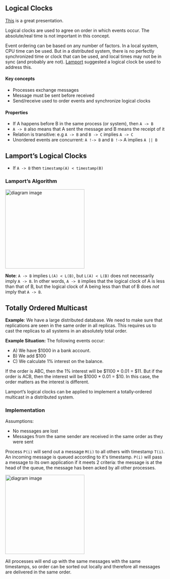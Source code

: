 Logical Clocks
---

[This](http://web.cs.iastate.edu/~cs554/NOTES/Ch6-LogicalClocks.pdf) is a great presentation.

Logical clocks are used to agree on order in which events occur. The absolute/real time is not important in this concept.

Event ordering can be based on any number of factors. In a local system, CPU time can be used. But in a distributed system, there is no perfectly synchronized time or clock that can be used, and local times may not be in sync (and probably are not). [Lamport](https://en.wikipedia.org/wiki/Leslie_Lamport) suggested a logical clock be used to address this.

#### Key concepts

- Processes exchange messages
- Message must be sent before received
- Send/receive used to order events and synchronize logical clocks

#### Properties

- If A happens before B in the same process (or system), then `A -> B`
- `A -> B` also means that A sent the message and B means the receipt of it
- Relation is transitive: e.g `A -> B` and `B -> C` implies `A -> C`
- Unordered events are concurrent: `A !-> B` and `B !->` A implies `A || B`

## Lamport’s Logical Clocks

- If `A -> B` then `timestamp(A) < timestamp(B)`

### Lamport’s Algorithm

<!---
```diagram
sequenceDiagram
Note left of i: Logical Clock: L(i)
Note right of j: Logical Clock: L(j)
loop Every Event: i => j
i->>i: Event Occurs. L(i) = L(i) + 1
i->>j: Event Sent. Send L(i)
j->>j: Event Received. L(j) = MAX(L(i), L(J)) + 1
end
```
--->
<img src='https://jules2689.github.io/gitcdn/images/website/images/diagram/8df698ce798b092930d7fb6955a38bc6.png' alt='diagram image' height='250px'>


**Note**: `A -> B` implies `L(A) < L(B)`, but `L(A) < L(B)` does not necessarily imply `A -> B`. In other words, `A -> B` implies that the logical clock of A is less than that of B, but the logical clock of A being less than that of B does *not* imply that `A -> B`.

## Totally Ordered Multicast

**Example**: We have a large distributed database. We need to make sure that replications are seen in the same order in all replicas. This requires us to cast the replicas to all systems in an absolutely total order.

**Example Situation:** The following events occur:
- A) We have $1000 in a bank account.
- B) We add $100
- C) We calculate 1% interest on the balance.

If the order is ABC, then the 1% interest will be $1100 * 0.01 = $11. But if the order is ACB, then the interest will be $1000 * 0.01 = $10. In this case, the order matters as the interest is different.

Lamport’s logical clocks can be applied to implement a totally‐ordered multicast in a distributed system.

### Implementation

Assumptions:
- No messages are lost
- Messages from the same sender are received in the same order as they were sent

Process `P(i)` will send out a message `M(i)` to all others with timestamp `T(i)`. An incoming message is queued according to it's timestamp. `P(i)` will pass a message to its own application if it meets 2 criteria: the message is at the head of the queue, the message has been acked by all other processes.


<!---
```diagram
sequenceDiagram
P(j)->>P(i): Puts Message m(j) at t=1

Note right of P(i): P(i) sends out m(i) at t=2 because the receipt of m(j) caused L(i) to increment by 1.

P(i)->>P(j): Puts Message m(i) at t=2
P(i)->>P(k): Puts Message m(i) at t=2

Note right of P(i): P(i) sends out m(i) to P(k) at t=2 before P(k) gets M(j) from P(j) at t=1. This is okay though because they are from different senders and the timestamps will sort it out.

Note left of P(j): Since all P(i..n) have ACKed M(i), we would normally be able to process it. However, M(i) is not at the head of the queue, M(j) is.

P(j)->>P(k): Puts Message m(j) at t=1

opt m(j) can be processed now
Note left of P(j): Since all P(i..n) have ACKed m(j) and m(j) is at the head of the queue, we can process it now.
P(i)->>P(i): Perform Message m(j)
P(j)->>P(j): Perform Message m(j)
P(k)->>P(k): Perform Message m(j)
end

opt M(i) can be processed now
Note left of P(j): Since all P(i..n) have ACKed m(i) and m(i) is at the head of the queue, we can process it now.
P(i)->>P(i): Perform Message m(i)
P(j)->>P(j): Perform Message m(i)
P(k)->>P(k): Perform Message m(i)
end
```
--->
<img src='https://jules2689.github.io/gitcdn/images/website/images/diagram/598942c362d82725a25fd056b83001b8.png' alt='diagram image' height='250px'>


All processes will end up with the same messages with the same timestamps, so order can be sorted out locally and therefore all messages are delivered in the same order.
